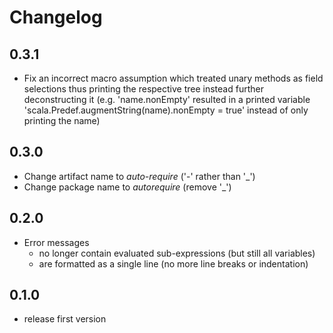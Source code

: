 # Changelog

## 0.3.1
* Fix an incorrect macro assumption which treated unary methods as field selections thus printing the respective tree 
  instead further deconstructing it (e.g. 'name.nonEmpty' resulted in a printed variable 
  'scala.Predef.augmentString(name).nonEmpty = true' instead of only printing the name)

## 0.3.0
* Change artifact name to _auto-require_ ('-' rather than '_')
* Change package name to _autorequire_ (remove '_')

## 0.2.0
* Error messages
  * no longer contain evaluated sub-expressions (but still all variables)
  * are formatted as a single line (no more line breaks or indentation)

## 0.1.0
* release first version

